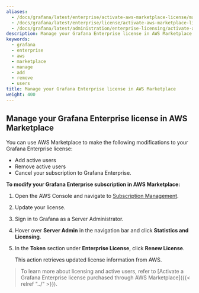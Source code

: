 ```yaml
---
aliases:
  - /docs/grafana/latest/enterprise/activate-aws-marketplace-license/manage-license-in-aws-marketplace/
  - /docs/grafana/latest/enterprise/license/activate-aws-marketplace-license/manage-license-in-aws-marketplace/
  - /docs/grafana/latest/administration/enterprise-licensing/activate-aws-marketplace-license/manage-license-in-aws-marketplace/
description: Manage your Grafana Enterprise license in AWS Marketplace
keywords:
  - grafana
  - enterprise
  - aws
  - marketplace
  - manage
  - add
  - remove
  - users
title: Manage your Grafana Enterprise license in AWS Marketplace
weight: 400
---
```


## Manage your Grafana Enterprise license in AWS Marketplace

You can use AWS Marketplace to make the following modifications to your Grafana Enterprise license:

- Add active users
- Remove active users
- Cancel your subscription to Grafana Enterprise.

**To modify your Grafana Enterprise subscription in AWS Marketplace:**

1. Open the AWS Console and navigate to [Subscription Management](https://console.aws.amazon.com/marketplace/home/subscriptions#/subscriptions).

1. Update your license.

1. Sign in to Grafana as a Server Administrator.

1. Hover over **Server Admin** in the navigation bar and click **Statistics and Licensing**.

1. In the **Token** section under **Enterprise License**, click **Renew License**.

   This action retrieves updated license information from AWS.

> To learn more about licensing and active users, refer to [Activate a Grafana Enterprise license purchased through AWS Marketplace]({{< relref "../" >}}).
